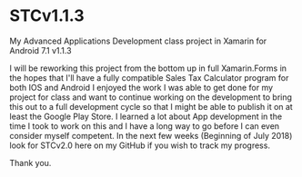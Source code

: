 # STCv1.1.3
My Advanced Applications Development class project in Xamarin for Android 7.1 v1.1.3

I will be reworking this project from the bottom up in full Xamarin.Forms in the hopes that I'll have a fully compatible Sales Tax Calculator program for both IOS and Android I enjoyed the work I was able to get done for my project for class and want to continue working on the development to bring this out to a full development cycle so that I might be able to publish it on at least the Google Play Store.  I learned a lot about App development in the time I took to work on this and I have a long way to go before I can even consider myself competent.  In the next few weeks (Beginning of July 2018) look for STCv2.0 here on my GitHub if you wish to track my progress.

Thank you.
